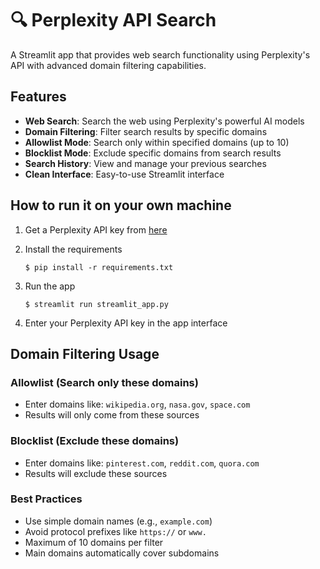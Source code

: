 # 🔍 Perplexity API Search

A Streamlit app that provides web search functionality using Perplexity's API with advanced domain filtering capabilities.

## Features

- **Web Search**: Search the web using Perplexity's powerful AI models
- **Domain Filtering**: Filter search results by specific domains
- **Allowlist Mode**: Search only within specified domains (up to 10)
- **Blocklist Mode**: Exclude specific domains from search results
- **Search History**: View and manage your previous searches
- **Clean Interface**: Easy-to-use Streamlit interface

## How to run it on your own machine

1. Get a Perplexity API key from [here](https://www.perplexity.ai/settings/api)

2. Install the requirements

   ```
   $ pip install -r requirements.txt
   ```

3. Run the app

   ```
   $ streamlit run streamlit_app.py
   ```

4. Enter your Perplexity API key in the app interface

## Domain Filtering Usage

### Allowlist (Search only these domains)
- Enter domains like: `wikipedia.org`, `nasa.gov`, `space.com`
- Results will only come from these sources

### Blocklist (Exclude these domains)
- Enter domains like: `pinterest.com`, `reddit.com`, `quora.com`  
- Results will exclude these sources

### Best Practices
- Use simple domain names (e.g., `example.com`)
- Avoid protocol prefixes like `https://` or `www.`
- Maximum of 10 domains per filter
- Main domains automatically cover subdomains
